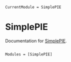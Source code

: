 ```@meta
CurrentModule = SimplePIE
```

# SimplePIE

Documentation for [SimplePIE](https://github.com/chenspc/SimplePIE.jl).

```@index
```

```@autodocs
Modules = [SimplePIE]
```
